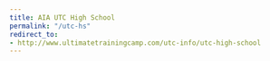 ```yaml
---
title: AIA UTC High School
permalink: "/utc-hs"
redirect_to:
- http://www.ultimatetrainingcamp.com/utc-info/utc-high-school
---
```


